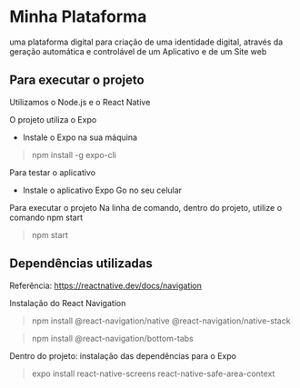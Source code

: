 # Minha Plataforma
uma plataforma digital para criação de uma identidade digital, através da geração automática e controlável de um Aplicativo e de um Site web

## Para executar o projeto

Utilizamos o Node.js e o React Native

O projeto utiliza o Expo
- Instale o Expo na sua máquina
> npm install -g expo-cli

Para testar o aplicativo
- Instale o aplicativo Expo Go no seu celular

Para executar o projeto 
Na linha de comando, dentro do projeto, utilize o comando npm start
> npm start

## Dependências utilizadas
Referência: https://reactnative.dev/docs/navigation

Instalação do React Navigation
> npm install @react-navigation/native @react-navigation/native-stack

> npm install @react-navigation/bottom-tabs
 
Dentro do projeto: instalação das dependências para o Expo
> expo install react-native-screens react-native-safe-area-context
